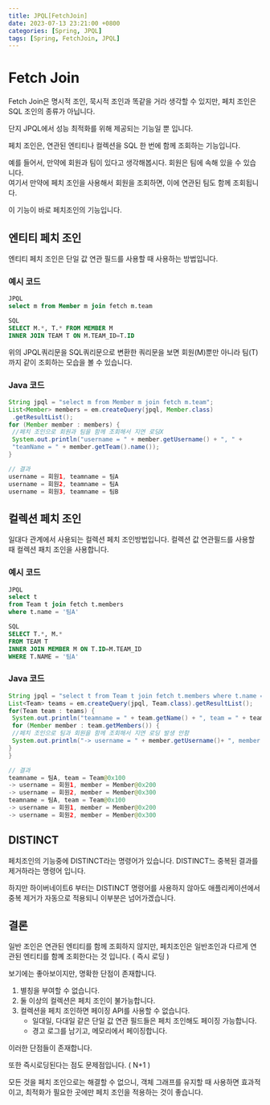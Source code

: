 ```yaml
---
title: JPQL[FetchJoin]
date: 2023-07-13 23:21:00 +0800
categories: [Spring, JPQL]
tags: [Spring, FetchJoin, JPQL]
---
```

# Fetch Join
Fetch Join은 명시적 조인, 묵시적 조인과 똑같을 거라 생각할 수 있지만, 페치 조인은 SQL 조인의 종류가 아닙니다.  

단지 JPQL에서 성능 최적화를 위해 제공되는 기능일 뿐 입니다.

페치 조인은, 연관된 엔티티나 컬렉션을 SQL 한 번에 함께 조회하는 기능입니다.

예를 들어서, 만약에 회원과 팀이 있다고 생각해봅시다. 회원은 팀에 속해 있을 수 있습니다.  
여기서 만약에 페치 조인을 사용해서 회원을 조회하면, 이에 연관된 팀도 함께 조회됩니다.  

이 기능이 바로 페치조인의 기능입니다.

## 엔티티 페치 조인
엔티티 페치 조인은 단일 값 연관 필드를 사용할 때 사용하는 방법입니다.
### 예시 코드
```sql
JPQL
select m from Member m join fetch m.team

SQL
SELECT M.*, T.* FROM MEMBER M
INNER JOIN TEAM T ON M.TEAM_ID=T.ID
```
위의 JPQL쿼리문을 SQL쿼리문으로 변환한 쿼리문을 보면 회원(M)뿐만 아니라 팀(T)까지 같이 조회하는 모습을 볼 수 있습니다.

### Java 코드
```java
String jpql = "select m from Member m join fetch m.team";
List<Member> members = em.createQuery(jpql, Member.class)
 .getResultList();
for (Member member : members) {
 //페치 조인으로 회원과 팀을 함께 조회해서 지연 로딩X
 System.out.println("username = " + member.getUsername() + ", " +
 "teamName = " + member.getTeam().name()); 
}

// 결과
username = 회원1, teamname = 팀A
username = 회원2, teamname = 팀A
username = 회원3, teamname = 팀B
```

## 컬렉션 페치 조인
일대다 관계에서 사용되는 컬렉션 페치 조인방법입니다.
컬렉션 값 연관필드를 사용할 때 컬렉션 패치 조인을 사용합니다.
### 예시 코드
```sql
JPQL
select t
from Team t join fetch t.members
where t.name = '팀A'

SQL
SELECT T.*, M.*
FROM TEAM T
INNER JOIN MEMBER M ON T.ID=M.TEAM_ID
WHERE T.NAME = '팀A'
```
### Java 코드
```java
String jpql = "select t from Team t join fetch t.members where t.name = '팀A'"
List<Team> teams = em.createQuery(jpql, Team.class).getResultList();
for(Team team : teams) {
 System.out.println("teamname = " + team.getName() + ", team = " + team);
 for (Member member : team.getMembers()) {
 //페치 조인으로 팀과 회원을 함께 조회해서 지연 로딩 발생 안함
 System.out.println("-> username = " + member.getUsername()+ ", member = " + member);
}
}

// 결과
teamname = 팀A, team = Team@0x100
-> username = 회원1, member = Member@0x200
-> username = 회원2, member = Member@0x300
teamname = 팀A, team = Team@0x100
-> username = 회원1, member = Member@0x200
-> username = 회원2, member = Member@0x300
```

## DISTINCT
페치조인의 기능중에 DISTINCT라는 명령어가 있습니다.
DISTINCT느 중복된 결과를 제거하라는 명령어 입니다.

하지만 하이버네이트6 부터는 DISTINCT 명령어를 사용하지 않아도 애플리케이션에서 중복 제거가 자동으로 적용되니 이부분은 넘어가겠습니다.

## 결론 
일반 조인은 연관된 엔티티를 함께 조회하지 않지만, 페치조인은 일반조인과 다르게 연관된 엔티티를 함꼐 조회한다는 것 입니다. ( 즉시 로딩 )

보기에는 좋아보이지만, 명확한 단점이 존재합니다.
1. 별칭을 부여할 수 없습니다.
2. 둘 이상의 컬렉션은 페치 조인이 불가능합니다.
3. 컬렉션을 페치 조인하면 페이징 API를 사용할 수 없습니다.
    - 일대일, 다대일 같은 단일 값 연관 필드들은 페치 조인해도 페이징 가능합니다.
    - 경고 로그를 남기고, 메모리에서 페이징합니다.

이러한 단점들이 존재합니다.

또한 즉시로딩된다는 점도 문제점입니다. ( N+1 )

모든 것을 페치 조인으로는 해결할 수 없으니, 객체 그래프를 유지할 때 사용하면 효과적이고, 최적화가 필요한 곳에만 페치 조인을 적용하는 것이 좋습니다.